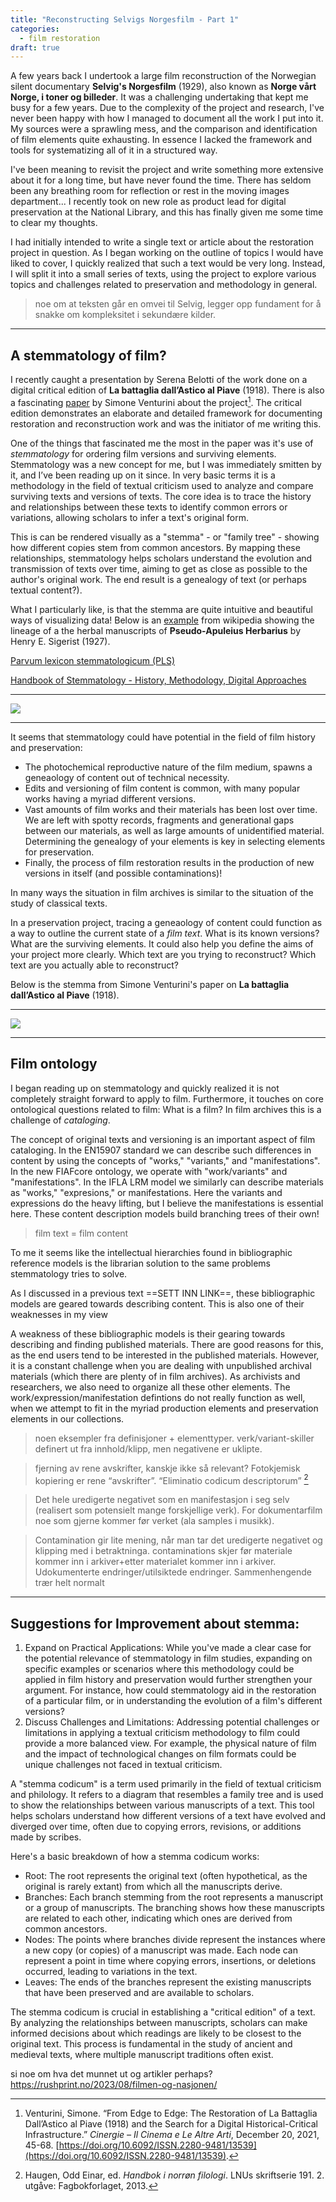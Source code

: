 ```yaml
---
title: "Reconstructing Selvigs Norgesfilm - Part 1"
categories:
  - film restoration
draft: true
---
```


A few years back I undertook a large film reconstruction of the Norwegian silent documentary **Selvig's Norgesfilm** (1929), also known as **Norge vårt Norge, i toner og billeder**. It was a challenging undertaking that kept me busy for a few years. Due to the complexity of the project and research, I've never been happy with how I managed to document all the work I put into it. My sources were a sprawling mess, and the comparison and identification of film elements quite exhausting. In essence I lacked the framework and tools for systematizing all of it in a structured way.

I've been meaning to revisit the project and write something more extensive about it for a long time, but have never found the time. There has seldom been any breathing room for reflection or rest in the moving images department... I recently took on new role as product lead for digital preservation at the National Library, and this has finally given me some time to clear my thoughts.

I had initially intended to write a single text or article about the restoration project in question. As I began working on the outline of topics I would have liked to cover, I quickly realized that such a text would be very long. Instead, I will split it into a small series of texts, using the project to explore various topics and challenges related to preservation and methodology in general. 

> noe om at teksten går en omvei til Selvig, legger opp fundament for å snakke om kompleksitet i sekundære kilder.

---

## A stemmatology of film?

I recently caught a presentation by Serena Belotti of the work done on a digital critical edition of **La battaglia dall’Astico al Piave** (1918). There is also a fascinating [paper](https://doi.org/10.6092/ISSN.2280-9481/13539) by Simone Venturini about the project[^1]. The critical edition demonstrates an elaborate and detailed framework for documenting restoration and reconstruction work and was the initiator of me writing this.

[^1]: Venturini, Simone. “From Edge to Edge: The Restoration of La Battaglia Dall’Astico al Piave (1918) and the Search for a Digital Historical-Critical Infrastructure.” *Cinergie – Il Cinema e Le Altre Arti*, December 20, 2021, 45-68. [https://doi.org/10.6092/ISSN.2280-9481/13539](https://doi.org/10.6092/ISSN.2280-9481/13539).




One of the things that fascinated me the most in the paper was it's use of *stemmatology* for ordering film versions and surviving elements. Stemmatology was a new concept for me, but I was immediately smitten by it, and I’ve been reading up on it since. In very basic terms it is a methodology in the field of textual criticism used to analyze and compare surviving texts and versions of texts. The core idea is to trace the history and relationships between these texts to identify common errors or variations, allowing scholars to infer a text's original form. 

This is can be rendered visually as a "stemma" - or "family tree" - showing how different copies stem from common ancestors. By mapping these relationships, stemmatology helps scholars understand the evolution and transmission of texts over time, aiming to get as close as possible to the author's original work. The end result is a genealogy of text (or perhaps textual content?). 

What I particularly like, is that the stemma are quite intuitive and beautiful ways of visualizing data! Below is an [example](https://commons.wikimedia.org/wiki/File:Howald-sigerist.png) from wikipedia showing the lineage of a the herbal manuscripts of **Pseudo-Apuleius Herbarius** by Henry E. Sigerist (1927).


[Parvum lexicon stemmatologicum (PLS)](https://www.sglp.uzh.ch/static/MLS/stemmatology/)

[Handbook of Stemmatology - History, Methodology, Digital Approaches](https://www.degruyter.com/document/doi/10.1515/9783110684384/html)

---

![](/assets/img/nvn/howald-sigerist.webp)

---

It seems that stemmatology could have potential in the field of film history and preservation:
- The photochemical reproductive nature of the film medium, spawns a geneaology of content out of technical necessity. 
- Edits and versioning of film content is common, with many popular works having a myriad different versions. 
- Vast amounts of film works and their materials has been lost over time. We are left with spotty records, fragments and generational gaps between our materials, as well as large amounts of unidentified material. Determining the genealogy of your elements is key in selecting elements for preservation.
- Finally, the process of film restoration results in the production of new versions in itself (and possible contaminations)! 

In many ways the situation in film archives is similar to the situation of the study of classical texts. 

In a preservation project, tracing a geneaology of content could function as a way to outline the current state of a *film text*. What is its known versions? What are the surviving elements. It could also help you define the aims of your project more clearly. Which text are you trying to reconstruct? Which text are you actually able to reconstruct?

Below is the stemma from Simone Venturini's paper on **La battaglia dall’Astico al Piave** (1918).

---

![](/assets/img/nvn/stemma-bataglia.webp)

---

## Film ontology

I began reading up on stemmatology and quickly realized it is not completely straight forward to apply to film. Furthermore, it touches on core ontological questions related to film: What is a film? In film archives this is a challenge of *cataloging*. 

The concept of original texts and versioning is an important aspect of film cataloging. In the EN15907 standard we can describe such differences in content by using the concepts of "works," "variants," and "manifestations". In the new FIAFcore ontology, we operate with "work/variants" and "manifestations". In the IFLA LRM model we similarly can describe materials as "works," "expresions," or manifestations. Here the variants and expressions do the heavy lifting, but I believe the manifestations is essential here. These content description models build branching trees of their own! 

> film text = film content

To me it seems like the intellectual hierarchies found in bibliographic reference models is the librarian solution to the same problems stemmatology tries to solve.

As I discussed in a previous text ==SETT INN LINK==, these bibliographic models are geared towards describing content. This is also one of their weaknesses in my view

A weakness of these bibliographic models is their gearing towards describing and finding published materials. There are good reasons for this, as the end users tend to be interested in the published materials. However, it is a constant challenge when you are dealing with unpublished archival materials (which there are plenty of in film archives). As archivists and researchers, we also need to organize all these other elements. The work/expression/manifestation defintions do not really function as well, when we attempt to fit in the myriad production elements and preservation elements in our collections. 

> noen eksempler fra definisjoner + elementtyper. verk/variant-skiller definert ut fra innhold/klipp, men negativene er uklipte.

> fjerning av rene avskrifter, kanskje ikke så relevant? Fotokjemisk kopiering er rene “avskrifter”. “Eliminatio codicum descriptorum” [^2]

[^2]: Haugen, Odd Einar, ed. *Handbok i norrøn filologi*. LNUs skriftserie 191. 2. utgåve: Fagbokforlaget, 2013.


> Det hele uredigerte negativet som en manifestasjon i seg selv (realisert som potensielt mange forskjellige verk). For dokumentarfilm noe som gjerne kommer før verket (ala samples i musikk). 

> Contamination gir lite mening, når man tar det uredigerte negativet og klipping med i betraktninga. contaminations skjer før materiale kommer inn i arkiver+etter materialet kommer inn i arkiver. Udokumenterte endringer/utilsiktede endringer. Sammenhengende trær helt normalt

---

## Suggestions for Improvement about stemma:

1. Expand on Practical Applications: While you've made a clear case for the potential relevance of stemmatology in film studies, expanding on specific examples or scenarios where this methodology could be applied in film history and preservation would further strengthen your argument. For instance, how could stemmatology aid in the restoration of a particular film, or in understanding the evolution of a film's different versions?
2. Discuss Challenges and Limitations: Addressing potential challenges or limitations in applying a textual criticism methodology to film could provide a more balanced view. For example, the physical nature of film and the impact of technological changes on film formats could be unique challenges not faced in textual criticism.
 
A "stemma codicum" is a term used primarily in the field of textual criticism and philology. It refers to a diagram that resembles a family tree and is used to show the relationships between various manuscripts of a text. This tool helps scholars understand how different versions of a text have evolved and diverged over time, often due to copying errors, revisions, or additions made by scribes.

Here's a basic breakdown of how a stemma codicum works:

- Root: The root represents the original text (often hypothetical, as the original is rarely extant) from which all the manuscripts derive.
- Branches: Each branch stemming from the root represents a manuscript or a group of manuscripts. The branching shows how these manuscripts are related to each other, indicating which ones are derived from common ancestors.
- Nodes: The points where branches divide represent the instances where a new copy (or copies) of a manuscript was made. Each node can represent a point in time where copying errors, insertions, or deletions occurred, leading to variations in the text.
- Leaves: The ends of the branches represent the existing manuscripts that have been preserved and are available to scholars.

The stemma codicum is crucial in establishing a "critical edition" of a text. By analyzing the relationships between manuscripts, scholars can make informed decisions about which readings are likely to be closest to the original text. This process is fundamental in the study of ancient and medieval texts, where multiple manuscript traditions often exist.

si noe om hva det munnet ut og artikler perhaps? https://rushprint.no/2023/08/filmen-og-nasjonen/